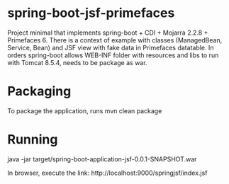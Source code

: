 # spring-boot-jsf-primefaces
Project minimal that implements spring-boot + CDI + Mojarra 2.2.8 + Primefaces 6.
There is a context of example with classes (ManagedBean, Service, Bean) and JSF view with fake data in Primefaces datatable.
In orders spring-boot allows WEB-INF folder with resources and libs to run with Tomcat 8.5.4, needs to be package as war.

# Packaging
To package the application, runs mvn clean package 

# Running
java -jar target/spring-boot-application-jsf-0.0.1-SNAPSHOT.war

In browser, execute the link: http://localhost:9000/springjsf/index.jsf 